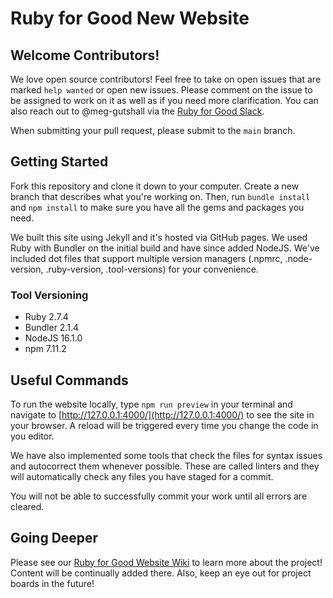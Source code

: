 # Ruby for Good New Website

## Welcome Contributors!

We love open source contributors! Feel free to take on open issues that are marked `help wanted` or
open new issues. Please comment on the issue to be assigned to work on it as well as if you need
more clarification. You can also reach out to @meg-gutshall via the
[Ruby for Good Slack](https://join.slack.com/t/rubyforgood/shared_invite/zt-2k5ezv241-Ia2Iac3amxDS8CuhOr69ZA).

When submitting your pull request, please submit to the `main` branch.

## Getting Started

Fork this repository and clone it down to your computer. Create a new branch that describes what
you're working on. Then, run `bundle install` and `npm install` to make sure you have all the gems
and packages you need.

We built this site using Jekyll and it's hosted via GitHub pages. We used Ruby with Bundler on the
initial build and have since added NodeJS. We've included dot files that support multiple version
managers (.npmrc, .node-version, .ruby-version, .tool-versions) for your convenience.

### Tool Versioning

- Ruby 2.7.4
- Bundler 2.1.4
- NodeJS 16.1.0
- npm 7.11.2

## Useful Commands

To run the website locally, type `npm run preview` in your terminal and navigate to
[http://127.0.0.1:4000/](http://127.0.0.1:4000/) to see the site in your browser. A reload will be
triggered every time you change the code in you editor.

We have also implemented some tools that check the files for syntax issues and autocorrect them
whenever possible. These are called linters and they will automatically check any files you have
staged for a commit.

<!-- If you'd like to lint your code before you stage it, you can do so with the
following commands:

```bash
npm run lint        // Lints all files (i.e. corrects them syntactically for this codebase)
npm run lint:js     // Applies to JS files only
npm run lint:style  // Applies to CSS and SCSS files only
npm run lint:text   // Applies to Markdown files only
npm run prettier    // Formats and styles all files
``` -->

You will not be able to successfully commit your work until all errors are cleared.

## Going Deeper

Please see our [Ruby for Good Website Wiki](https://github.com/rubyforgood/rubyforgood.org/wiki) to
learn more about the project! Content will be continually added there. Also, keep an eye out for
project boards in the future!
